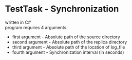 # TestTask - Synchronization  
written in C#  
program requires 4 arguments:  
- first argument - Absolute path of the source directory  
- second argument - Absolute path of the replica directory  
- third argument - Absolute path of the location of log_file  
- fourth argument - Synchronization interval (in seconds)  
